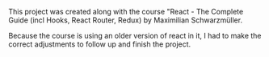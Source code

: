 This project was created along with the course "React - The Complete Guide (incl Hooks, React Router, Redux) by Maximilian Schwarzmüller.

Because the course is using an older version of react in it, I had to make the correct adjustments to follow up and finish the project.
 